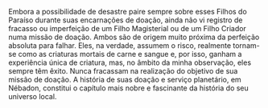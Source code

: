﻿Embora a possibilidade de desastre paire sempre sobre esses Filhos do Paraíso durante suas encarnações de doação, ainda não vi registro de fracasso ou imperfeição de um Filho Magisterial ou de um Filho Criador numa missão de doação. Ambos são de origem muito próxima da perfeição absoluta para falhar. Eles, na verdade, assumem o risco, realmente tornam-se como as criaturas mortais de carne e sangue e, por isso, ganham a experiência única de criatura, mas, no âmbito da minha observação, eles sempre têm êxito. Nunca fracassam na realização do objetivo de sua missão de doação. A história de suas doação e serviço planetário, em Nébadon, constitui o capítulo mais nobre e fascinante da história do seu universo local.